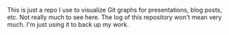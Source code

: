 This is just a repo I use to visualize Git graphs for presentations, blog posts, etc.
Not really much to see here. The log of this repository won't mean very much. I'm just
using it to back up my work.
